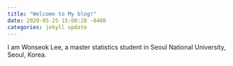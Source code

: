 ```yaml
---
title: "Welcome to My blog!"
date: 2020-05-25 15:00:28 -0400
categories: jekyll update
---
```


I  am Wonseok Lee, a master statistics student in Seoul National  University, Seoul, Korea.
